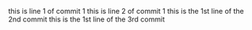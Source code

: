 this is line 1 of commit 1
this is line 2 of commit 1
this is the 1st line of the 2nd commit
this is the 1st line of the 3rd commit

